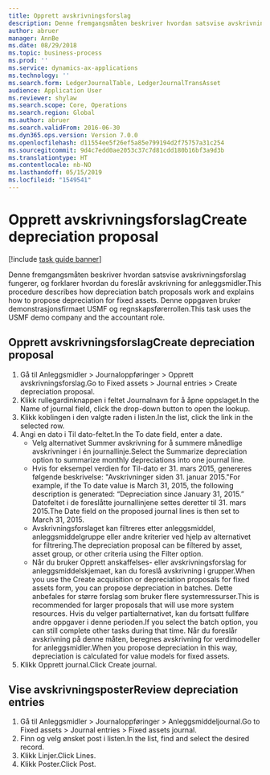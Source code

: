 ```yaml
---
title: Opprett avskrivningsforslag
description: Denne fremgangsmåten beskriver hvordan satsvise avskrivningsforslag fungerer, og forklarer hvordan du foreslår avskrivning for anleggsmidler.
author: abruer
manager: AnnBe
ms.date: 08/29/2018
ms.topic: business-process
ms.prod: ''
ms.service: dynamics-ax-applications
ms.technology: ''
ms.search.form: LedgerJournalTable, LedgerJournalTransAsset
audience: Application User
ms.reviewer: shylaw
ms.search.scope: Core, Operations
ms.search.region: Global
ms.author: abruer
ms.search.validFrom: 2016-06-30
ms.dyn365.ops.version: Version 7.0.0
ms.openlocfilehash: d11554ee5f26ef5a85e799194d2f75757a31c254
ms.sourcegitcommit: 9d4c7edd0ae2053c37c7d81cdd180b16bf3a9d3b
ms.translationtype: HT
ms.contentlocale: nb-NO
ms.lasthandoff: 05/15/2019
ms.locfileid: "1549541"
---
```

# <a name="create-depreciation-proposal"></a><span data-ttu-id="ec11b-103">Opprett avskrivningsforslag</span><span class="sxs-lookup"><span data-stu-id="ec11b-103">Create depreciation proposal</span></span>

[!include [task guide banner](../../includes/task-guide-banner.md)]

<span data-ttu-id="ec11b-104">Denne fremgangsmåten beskriver hvordan satsvise avskrivningsforslag fungerer, og forklarer hvordan du foreslår avskrivning for anleggsmidler.</span><span class="sxs-lookup"><span data-stu-id="ec11b-104">This procedure describes how depreciation batch proposals work and explains how to propose depreciation for fixed assets.</span></span> <span data-ttu-id="ec11b-105">Denne oppgaven bruker demonstrasjonsfirmaet USMF og regnskapsførerrollen.</span><span class="sxs-lookup"><span data-stu-id="ec11b-105">This task uses the USMF demo company and the accountant role.</span></span>


## <a name="create-depreciation-proposal"></a><span data-ttu-id="ec11b-106">Opprett avskrivningsforslag</span><span class="sxs-lookup"><span data-stu-id="ec11b-106">Create depreciation proposal</span></span>
1. <span data-ttu-id="ec11b-107">Gå til Anleggsmidler > Journaloppføringer > Opprett avskrivningsforslag.</span><span class="sxs-lookup"><span data-stu-id="ec11b-107">Go to Fixed assets > Journal entries > Create depreciation proposal.</span></span>
2. <span data-ttu-id="ec11b-108">Klikk rullegardinknappen i feltet Journalnavn for å åpne oppslaget.</span><span class="sxs-lookup"><span data-stu-id="ec11b-108">In the Name of journal field, click the drop-down button to open the lookup.</span></span>
3. <span data-ttu-id="ec11b-109">Klikk koblingen i den valgte raden i listen.</span><span class="sxs-lookup"><span data-stu-id="ec11b-109">In the list, click the link in the selected row.</span></span>
4. <span data-ttu-id="ec11b-110">Angi en dato i Til dato-feltet.</span><span class="sxs-lookup"><span data-stu-id="ec11b-110">In the To date field, enter a date.</span></span>
    * <span data-ttu-id="ec11b-111">Velg alternativet Summer avskrivning for å summere månedlige avskrivninger i én journallinje.</span><span class="sxs-lookup"><span data-stu-id="ec11b-111">Select the Summarize depreciation option to summarize monthly depreciations into one journal line.</span></span>  
    * <span data-ttu-id="ec11b-112">Hvis for eksempel verdien for Til-dato er 31. mars 2015, genereres følgende beskrivelse: "Avskrivninger siden 31. januar 2015."</span><span class="sxs-lookup"><span data-stu-id="ec11b-112">For example, if the To date value is March 31, 2015, the following description is generated: “Depreciation since January 31, 2015.”</span></span> <span data-ttu-id="ec11b-113">Datofeltet i de foreslåtte journallinjene settes deretter til 31. mars 2015.</span><span class="sxs-lookup"><span data-stu-id="ec11b-113">The Date field on the proposed journal lines is then set to March 31, 2015.</span></span>  
    * <span data-ttu-id="ec11b-114">Avskrivningsforslaget kan filtreres etter anleggsmiddel, anleggsmiddelgruppe eller andre kriterier ved hjelp av alternativet for filtrering.</span><span class="sxs-lookup"><span data-stu-id="ec11b-114">The depreciation proposal can be filtered by asset, asset group, or other criteria using the Filter option.</span></span>  
    * <span data-ttu-id="ec11b-115">Når du bruker Opprett anskaffelses- eller avskrivningsforslag for anleggsmiddelskjemaet, kan du foreslå avskrivning i grupper.</span><span class="sxs-lookup"><span data-stu-id="ec11b-115">When you use the Create acquisition or depreciation proposals for fixed assets form, you can propose depreciation in batches.</span></span> <span data-ttu-id="ec11b-116">Dette anbefales for større forslag som bruker flere systemressurser.</span><span class="sxs-lookup"><span data-stu-id="ec11b-116">This is recommended for larger proposals that will use more system resources.</span></span> <span data-ttu-id="ec11b-117">Hvis du velger partialternativet, kan du fortsatt fullføre andre oppgaver i denne perioden.</span><span class="sxs-lookup"><span data-stu-id="ec11b-117">If you select the batch option, you can still complete other tasks during that time.</span></span> <span data-ttu-id="ec11b-118">Når du foreslår avskrivning på denne måten, beregnes avskrivning for verdimodeller for anleggsmidler.</span><span class="sxs-lookup"><span data-stu-id="ec11b-118">When you propose depreciation in this way, depreciation is calculated for value models for fixed assets.</span></span>  
5. <span data-ttu-id="ec11b-119">Klikk Opprett journal.</span><span class="sxs-lookup"><span data-stu-id="ec11b-119">Click Create journal.</span></span>

## <a name="review-depreciation-entries"></a><span data-ttu-id="ec11b-120">Vise avskrivningsposter</span><span class="sxs-lookup"><span data-stu-id="ec11b-120">Review depreciation entries</span></span>
1. <span data-ttu-id="ec11b-121">Gå til Anleggsmidler > Journaloppføringer > Anleggsmiddeljournal.</span><span class="sxs-lookup"><span data-stu-id="ec11b-121">Go to Fixed assets > Journal entries > Fixed assets journal.</span></span>
2. <span data-ttu-id="ec11b-122">Finn og velg ønsket post i listen.</span><span class="sxs-lookup"><span data-stu-id="ec11b-122">In the list, find and select the desired record.</span></span>
3. <span data-ttu-id="ec11b-123">Klikk Linjer.</span><span class="sxs-lookup"><span data-stu-id="ec11b-123">Click Lines.</span></span>
4. <span data-ttu-id="ec11b-124">Klikk Poster.</span><span class="sxs-lookup"><span data-stu-id="ec11b-124">Click Post.</span></span>


